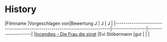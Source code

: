 # History

|Filmname                                                                   |Vorgeschlagen von|Bewertung J | J | J |
|---------------------------------------------------------------------------|-----------------|--------------------|
|[Incendies - Die Frau die singt](https://www.imdb.com/title/tt1255953/)    |Evi Stöbermann   |gut   |      |      |
